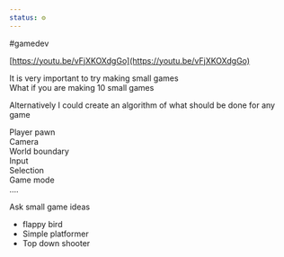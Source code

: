 ```yaml
---
status: ⚙️
---
```

#gamedev 

[https://youtu.be/vFjXKOXdgGo](https://youtu.be/vFjXKOXdgGo)  
  
It is very important to try making small games  
What if you are making 10 small games  
  
Alternatively I could create an algorithm of what should be done for any game  
  
Player pawn  
Camera  
World boundary  
Input  
Selection  
Game mode  
….  
  
  
  
  
Ask small game ideas  
- flappy bird  
- Simple platformer  
- Top down shooter